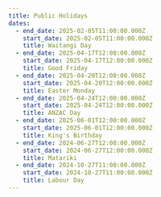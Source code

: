 ```yaml
---
title: Public Holidays
dates:
  - end_date: 2025-02-05T11:00:00.000Z
    start_date: 2025-02-05T11:00:00.000Z
    title: Waitangi Day
  - end_date: 2025-04-17T12:00:00.000Z
    start_date: 2025-04-17T12:00:00.000Z
    title: Good Friday
  - end_date: 2025-04-20T12:00:00.000Z
    start_date: 2025-04-20T12:00:00.000Z
    title: Easter Monday
  - end_date: 2025-04-24T12:00:00.000Z
    start_date: 2025-04-24T12:00:00.000Z
    title: ANZAC Day
  - end_date: 2025-06-01T12:00:00.000Z
    start_date: 2025-06-01T12:00:00.000Z
    title: King's Birthday
  - end_date: 2024-06-27T12:00:00.000Z
    start_date: 2024-06-27T12:00:00.000Z
    title: Matariki
  - end_date: 2024-10-27T11:00:00.000Z
    start_date: 2024-10-27T11:00:00.000Z
    title: Labour Day
---
```


